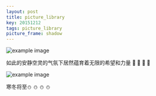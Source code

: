 ```yaml
---
layout: post
title: picture_library
key: 20151212
tags: picture_library
picture_frame: shadow
---
```


<!--more-->

![example image](http://wx3.sinaimg.cn/large/e8616f3dgy1fm6z3lz4h1j21kw0zkn3h.jpg "An exemplary image")

如此的安静空灵的气氛下居然蕴育着无限的希望和力量 :facepunch: :facepunch: :facepunch: :facepunch:


![example image](http://wx2.sinaimg.cn/large/e8616f3dgy1fm6z91bswjj21ao0t6qb8.jpg "An exemplary image")

寒冬将至:snowman: :snowman: :snowman: :snowman: